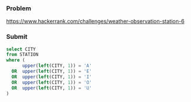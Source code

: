 ### Problem
https://www.hackerrank.com/challenges/weather-observation-station-6
### Submit
```sql
select CITY
from STATION
where (
      upper(left(CITY, 1)) = 'A'
  OR  upper(left(CITY, 1)) = 'E'
  OR  upper(left(CITY, 1)) = 'I'
  OR  upper(left(CITY, 1)) = 'O'
  OR  upper(left(CITY, 1)) = 'U'
)
```
